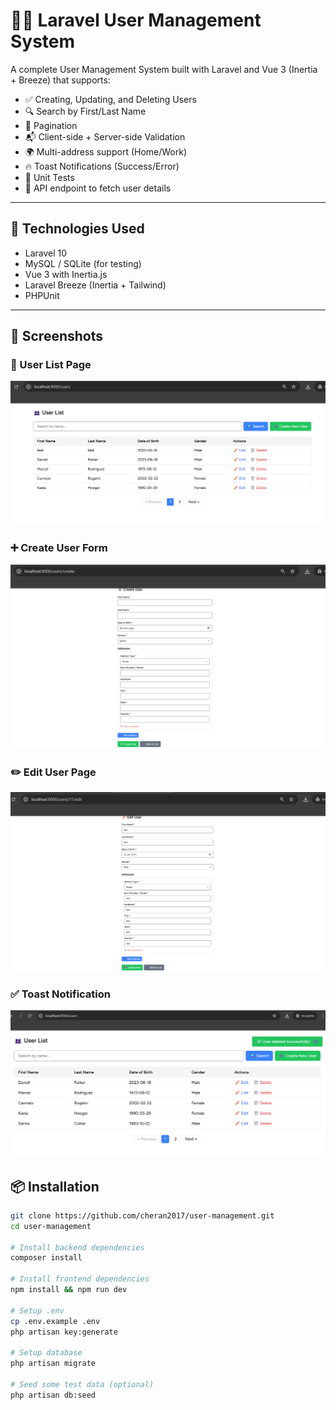 # 🧑‍💼 Laravel User Management System

A complete User Management System built with Laravel and Vue 3 (Inertia + Breeze) that supports:

- ✅ Creating, Updating, and Deleting Users
- 🔍 Search by First/Last Name
- 📄 Pagination
- 📬 Client-side + Server-side Validation
- 🌍 Multi-address support (Home/Work)
- 🔥 Toast Notifications (Success/Error)
- 🧪 Unit Tests
- 📡 API endpoint to fetch user details

---

## 🚀 Technologies Used

- Laravel 10
- MySQL / SQLite (for testing)
- Vue 3 with Inertia.js
- Laravel Breeze (Inertia + Tailwind)
- PHPUnit

---
## 📸 Screenshots

### 🧾 User List Page
![User List](screenshots/user-list.png)

### ➕ Create User Form
![Create User](screenshots/create-user.png)

### ✏️ Edit User Page
![Edit User](screenshots/edit-user.png)

### ✅ Toast Notification
![Toast Message](screenshots/success-toast.png)

## 📦 Installation

```bash
git clone https://github.com/cheran2017/user-management.git
cd user-management

# Install backend dependencies
composer install

# Install frontend dependencies
npm install && npm run dev

# Setup .env
cp .env.example .env
php artisan key:generate

# Setup database
php artisan migrate

# Seed some test data (optional)
php artisan db:seed

